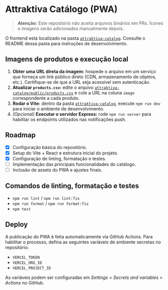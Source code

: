 # Attraktiva Catálogo (PWA)

> **Atenção:** Este repositório não aceita arquivos binários em PRs. Ícones e imagens serão adicionados manualmente depois.

O frontend está localizado na pasta [`attraktiva-catalog`](./attraktiva-catalog). Consulte o README dessa pasta para instruções de desenvolvimento.

## Imagens de produtos e execução local

1. **Obter uma URL direta da imagem:** hospede o arquivo em um serviço que forneça um link público direto (CDN, armazenamento de objetos, etc.). Certifique-se de que a URL seja acessível sem autenticação.
2. **Atualizar `products.csv`:** edite o arquivo [`attraktiva-catalog/public/products.csv`](./attraktiva-catalog/public/products.csv) e cole a URL na coluna `image` correspondente a cada produto.
3. **Rodar o Vite:** dentro da pasta [`attraktiva-catalog`](./attraktiva-catalog), execute `npm run dev` para iniciar o ambiente de desenvolvimento.
4. *(Opcional)* **Executar o servidor Express:** rode `npm run server` para habilitar os endpoints utilizados nas notificações push.

## Roadmap

- [x] Configuração básica do repositório.
- [x] Setup do Vite + React e estrutura inicial do projeto.
- [x] Configuração de linting, formatação e testes.
- [ ] Implementação das principais funcionalidades do catálogo.
- [ ] Inclusão de assets do PWA e ajustes finais.

## Comandos de linting, formatação e testes

- `npm run lint` / `npm run lint:fix`
- `npm run format` / `npm run format:fix`
- `npm test`

## Deploy

A publicação do PWA é feita automaticamente via GitHub Actions. Para habilitar o processo, defina as seguintes variáveis de ambiente secretas no repositório:

- `VERCEL_TOKEN`
- `VERCEL_ORG_ID`
- `VERCEL_PROJECT_ID`

As variáveis podem ser configuradas em *Settings > Secrets and variables > Actions* no GitHub.

